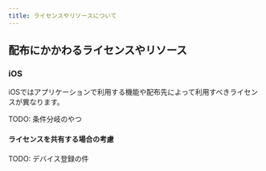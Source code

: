 ```yaml
---
title: ライセンスやリソースについて
---
```


## 配布にかかわるライセンスやリソース


### iOS

iOSではアプリケーションで利用する機能や配布先によって利用すべきライセンスが異なります。

TODO: 条件分岐のやつ

#### ライセンスを共有する場合の考慮

TODO: デバイス登録の件



